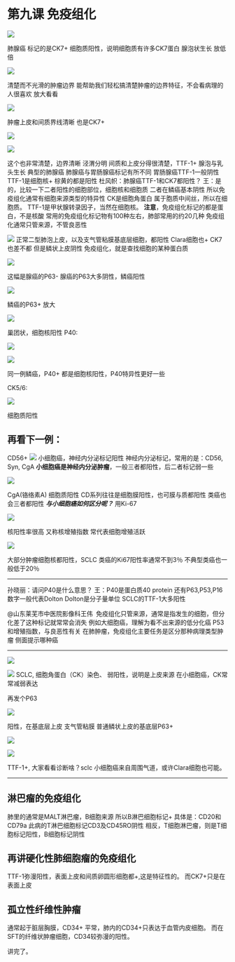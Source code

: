# 第九课 免疫组化

![](./_image/779816574704914326.jpg)

肺腺癌
标记的是CK7+
细胞质阳性，说明细胞质有许多CK7蛋白
腺泡状生长
放低倍

![](./_image/121150797121142588.jpg)

清楚而不光滑的肿瘤边界
能帮助我们轻松搞清楚肿瘤的边界特征，不会看病理的人很喜欢
放大看看

![](./_image/192927467522633309.jpg)

肿瘤上皮和间质界线清晰
也是CK7+

![](./_image/130592666972203418.jpg)


![](./_image/66147596892602765.jpg)

这个也非常清楚，边界清晰
泾渭分明
间质和上皮分得很清楚，TTF-1+
腺泡与乳头生长
典型的肺腺癌
肺腺癌与胃肠腺癌标记有所不同
胃肠腺癌TTF-1一般阴性
TTF-1是细胞核+
棕黄的都是阳性
杜风帜：肺腺癌TTF-1和CK7都阳性？
王：是的，比较一下二者阳性的细胞部位，细胞核和细胞质
二者在鳞癌基本阴性
所以免疫组化通常有细胞来源类型的特异性
CK是细胞角蛋白
属于胞质中间丝，所以在细胞质。
TTF-1是甲状腺转录因子，当然在细胞核。
**注意**，免疫组化标记的都是蛋白，不是核酸
常用的免疫组化标记物有100种左右，肺部常用的约20几种
免疫组化通常只管来源，不管良恶性

![](./_image/27997738227166435.jpg)
正常二型肺泡上皮，以及支气管粘膜基底层细胞，都阳性
Clara细胞也+
CK7也差不都
但是鳞状上皮阴性
免疫组化，就是查找细胞的某种蛋白质

![](./_image/831288033810780900.jpg)

这幅是腺癌的P63-
腺癌的P63大多阴性，鳞癌阳性

![](./_image/63404901442747992.jpg)

鳞癌的P63+
放大

![](./_image/233932118922437452.jpg)

巢团状，细胞核阳性
P40:

![](./_image/853717500092914365.jpg)

![](./_image/361543308427375605.jpg)

同一例鳞癌，P40+
都是细胞核阳性，P40特异性更好一些

CK5/6:

![](./_image/222122779488738506.jpg)

细胞质阳性
## 再看下一例：
CD56+
![](./_image/316691367915408946.jpg)
小细胞癌，神经内分泌标记阳性
神经内分泌标记，常用的是：CD56, Syn, CgA
**小细胞癌是神经内分泌肿瘤**，一般三者都阳性，后二者标记弱一些


![](./_image/494359546539073841.jpg)

CgA(铬络素A)
细胞质阳性
CD系列往往是细胞膜阳性，也可膜与质都阳性
类癌也会三者都阳性
***与小细胞癌如何区分呢？***
用Ki-67

![](./_image/79698327638295040.jpg)

核阳性率很高
又称核增殖指数
常代表细胞增殖活跃

![](./_image/252265149935157504.jpg)

大部分肿瘤细胞核都阳性，SCLC
类癌的Ki67阳性率通常不到3％
不典型类癌也一般低于20％
*** 

孙晓丽：请问P40是什么意思？
王：P40是蛋白质40  protein 还有P63,P53,P16 数字一般代表Dolton Dolton是分子量单位
SCLC的TTF-1大多阳性

@山东莱芜市中医院影像科王伟  免疫组化只管来源，通常是指发生的细胞，但分化差了这种标记就常常会消失
例如大细胞癌，理解为看不出来源的低分化癌
P53和增殖指数，与良恶性有关
在肺肿瘤，免疫组化主要任务是区分那种病理类型肿瘤
侧面提示哪种癌
*** 

![](./_image/644470565603105184.jpg)

![](./_image/587516486868459034.jpg)
SCLC, 细胞角蛋白（CK）染色、
弱阳性，说明是上皮来源
在小细胞癌，CK常常减弱表达

再发个P63

![](./_image/408648982432539834.jpg)

阳性，在基底层上皮
支气管粘膜
普通鳞状上皮的基底层P63+


![](./_image/658742080679314180.jpg)


![](./_image/658742080679314180.jpg)

TTF-1+,
大家看看诊断啥？sclc
小细胞癌来自周围气道，或许Clara细胞也可能。
*** 
## 淋巴瘤的免疫组化
肺里的通常是MALT淋巴瘤，B细胞来源
所以B淋巴细胞标记+
具体是：CD20和CD79a
此病的T淋巴细胞标记CD3及CD45RO阴性
相反，T细胞淋巴瘤，则是T细胞标记阳性，B细胞标记阴性

## 再讲硬化性肺细胞瘤的免疫组化
TTF-1弥漫阳性，表面上皮和间质卵圆形细胞都+,这是特征性的。
而CK7+只是在表面上皮

## 孤立性纤维性肿瘤
通常起于脏层胸膜，CD34+
平常，肺内的CD34+只表达于血管内皮细胞。
而在SFT的纤维状肿瘤细胞，CD34较弥漫的阳性。

讲完了。

